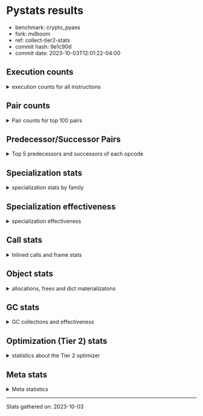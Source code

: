 
# Pystats results

- benchmark: crypto_pyaes
- fork: mdboom
- ref: collect-tier2-stats
- commit hash: 9e1c90d
- commit date: 2023-10-03T12:01:22-04:00

## Execution counts

<details>
<summary> execution counts for all instructions </summary>

|Name | Count | Self | Cumulative | Miss ratio | 
|---|---:|---:|---:|---:|
| BINARY_OP | 108,810,200 | 21.1% | 21.1% |  |
| LOAD_FAST | 81,871,500 | 15.9% | 36.9% |  |
| LOAD_CONST | 81,169,860 | 15.7% | 52.6% |  |
| BINARY_SUBSCR_LIST_INT | 71,476,320 | 13.8% | 66.5% |  |
| LOAD_FAST_LOAD_FAST | 36,601,560 | 7.1% | 73.6% |  |
| LOAD_ATTR_NONDESCRIPTOR_WITH_VALUES | 27,633,000 | 5.4% | 78.9% |  |
| BINARY_OP_ADD_INT | 21,064,080 | 4.1% | 83.0% |  |
| ENTER_EXECUTOR | 9,330,880 | 1.8% | 84.8% |  |
| LOAD_ATTR_INSTANCE_VALUE | 8,464,200 | 1.6% | 86.4% |  |
| STORE_FAST | 6,746,700 | 1.3% | 87.8% |  |
| STORE_SUBSCR_LIST_INT | 6,395,280 | 1.2% | 89.0% |  |
| LOAD_ATTR_METHOD_NO_DICT | 4,314,000 | 0.8% | 89.8% |  |
| LOAD_GLOBAL_MODULE | 4,144,840 | 0.8% | 90.6% |  |
| LIST_APPEND | 3,451,080 | 0.7% | 91.3% |  |
| PUSH_NULL | 3,106,980 | 0.6% | 91.9% |  |
| STORE_FAST_STORE_FAST | 2,932,560 | 0.6% | 92.5% |  |
| CALL_LIST_APPEND | 2,760,960 | 0.5% | 93.0% |  |
| FOR_ITER | 2,760,780 | 0.5% | 93.5% |  |
| JUMP_BACKWARD | 2,760,560 | 0.5% | 94.1% |  |
| UNPACK_SEQUENCE_TWO_TUPLE | 2,760,000 | 0.5% | 94.6% |  |
| RETURN_VALUE | 2,589,060 | 0.5% | 95.1% |  |
| LOAD_GLOBAL_BUILTIN | 2,417,220 | 0.5% | 95.6% |  |
| RESUME_CHECK | 2,244,300 | 0.4% | 96.0% |  |
| POP_JUMP_IF_FALSE | 2,084,580 | 0.4% | 96.4% |  |
| CALL_PY_EXACT_ARGS | 2,071,260 | 0.4% | 96.8% |  |
| LOAD_ATTR_MODULE | 1,553,800 | 0.3% | 97.1% |  |
| TO_BOOL | 1,553,420 | 0.3% | 97.4% |  |
| CALL_TYPE_1 | 1,553,040 | 0.3% | 97.7% |  |
| CALL_METHOD_DESCRIPTOR_NOARGS | 1,553,040 | 0.3% | 98.0% |  |
| CALL_METHOD_DESCRIPTOR_FAST | 1,553,040 | 0.3% | 98.3% |  |
| SWAP | 869,400 | 0.2% | 98.5% |  |
| FOR_ITER_RANGE | 865,400 | 0.2% | 98.7% |  |
| GET_ITER | 865,020 | 0.2% | 98.8% |  |
| CALL_BUILTIN_CLASS | 864,900 | 0.2% | 99.0% |  |
| CALL_LEN | 863,640 | 0.2% | 99.2% |  |
| BUILD_LIST | 691,260 | 0.1% | 99.3% |  |
| COMPARE_OP_INT | 531,240 | 0.1% | 99.4% |  |
| COPY | 348,120 | 0.1% | 99.5% |  |
| BINARY_OP_SUBTRACT_INT | 347,880 | 0.1% | 99.5% |  |
| LOAD_ATTR_METHOD_WITH_VALUES | 345,300 | 0.1% | 99.6% |  |
| BINARY_OP_MULTIPLY_INT | 345,240 | 0.1% | 99.7% |  |
| LIST_EXTEND | 345,180 | 0.1% | 99.7% |  |
| POP_TOP | 344,820 | 0.1% | 99.8% |  |
| STORE_ATTR_INSTANCE_VALUE | 173,400 | 0.0% | 99.8% |  |
| LOAD_FAST_AND_CLEAR | 173,280 | 0.0% | 99.9% |  |
| BINARY_SLICE | 173,160 | 0.0% | 99.9% |  |
| RETURN_CONST | 173,040 | 0.0% | 99.9% |  |
| UNPACK_SEQUENCE_LIST | 172,560 | 0.0% | 100.0% |  |
| LOAD_ATTR_PROPERTY | 172,560 | 0.0% | 100.0% |  |
| JUMP_FORWARD | 1,200 | 0.0% | 100.0% |  |
| EXTENDED_ARG | 1,200 | 0.0% | 100.0% |  |
| CALL | 900 | 0.0% | 100.0% |  |
| CALL_BUILTIN_FAST | 480 | 0.0% | 100.0% |  |
| BINARY_SUBSCR_TUPLE_INT | 480 | 0.0% | 100.0% |  |
| LOAD_ATTR | 320 | 0.0% | 100.0% |  |
| INTERPRETER_EXIT | 240 | 0.0% | 100.0% |  |
| LOAD_GLOBAL | 220 | 0.0% | 100.0% |  |
| LOAD_DEREF | 180 | 0.0% | 100.0% |  |
| TO_BOOL_BOOL | 120 | 0.0% | 100.0% |  |
| STORE_FAST_LOAD_FAST | 120 | 0.0% | 100.0% |  |
| POP_JUMP_IF_NOT_NONE | 120 | 0.0% | 100.0% |  |
| EXIT_INIT_CHECK | 120 | 0.0% | 100.0% |  |
| CONTAINS_OP | 120 | 0.0% | 100.0% |  |
| CALL_ISINSTANCE | 120 | 0.0% | 100.0% |  |
| CALL_FUNCTION_EX | 120 | 0.0% | 100.0% |  |
| CALL_ALLOC_AND_ENTER_INIT | 120 | 0.0% | 100.0% |  |
| BINARY_SUBSCR_DICT | 120 | 0.0% | 100.0% |  |
| COMPARE_OP | 80 | 0.0% | 100.0% |  |
| NOP | 60 | 0.0% | 100.0% |  |
| LOAD_FAST_CHECK | 60 | 0.0% | 100.0% |  |
| COPY_FREE_VARS | 60 | 0.0% | 100.0% |  |
| CALL_INTRINSIC_1 | 60 | 0.0% | 100.0% |  |
| BINARY_OP_SUBTRACT_FLOAT | 60 | 0.0% | 100.0% |  |


</details>

## Pair counts

<details>
<summary> Pair counts for top 100 pairs </summary>

|Pair | Count | Self | Cumulative | 
|---|---:|---:|---:|
| LOAD_CONST BINARY_OP | 75,458,640 | 14.6% | 14.6% |
| BINARY_OP BINARY_SUBSCR_LIST_INT | 48,340,320 | 9.4% | 24.0% |
| BINARY_SUBSCR_LIST_INT LOAD_CONST | 28,995,120 | 5.6% | 29.6% |
| LOAD_ATTR_NONDESCRIPTOR_WITH_VALUES LOAD_FAST_LOAD_FAST | 27,609,600 | 5.3% | 34.9% |
| BINARY_SUBSCR_LIST_INT BINARY_OP | 26,244,480 | 5.1% | 40.0% |
| BINARY_OP LOAD_CONST | 23,484,840 | 4.5% | 44.6% |
| LOAD_FAST LOAD_ATTR_NONDESCRIPTOR_WITH_VALUES | 21,588,120 | 4.2% | 48.7% |
| LOAD_FAST_LOAD_FAST LOAD_FAST | 20,707,680 | 4.0% | 52.8% |
| BINARY_OP_ADD_INT LOAD_CONST | 20,707,320 | 4.0% | 56.8% |
| LOAD_FAST BINARY_OP_ADD_INT | 20,707,200 | 4.0% | 60.8% |
| BINARY_OP LOAD_FAST | 20,207,280 | 3.9% | 64.7% |
| BINARY_SUBSCR_LIST_INT LOAD_FAST | 16,062,720 | 3.1% | 67.8% |
| LOAD_FAST BINARY_SUBSCR_LIST_INT | 13,638,120 | 2.6% | 70.4% |
| LOAD_FAST LOAD_ATTR_INSTANCE_VALUE | 8,463,960 | 1.6% | 72.1% |
| LOAD_FAST_LOAD_FAST BINARY_SUBSCR_LIST_INT | 6,905,280 | 1.3% | 73.4% |
| LOAD_ATTR_INSTANCE_VALUE LOAD_FAST | 6,736,680 | 1.3% | 74.7% |
| STORE_SUBSCR_LIST_INT ENTER_EXECUTOR | 6,218,440 | 1.2% | 75.9% |
| LOAD_FAST_LOAD_FAST STORE_SUBSCR_LIST_INT | 6,212,160 | 1.2% | 77.1% |
| BINARY_OP LOAD_FAST_LOAD_FAST | 6,212,160 | 1.2% | 78.3% |
| ENTER_EXECUTOR LOAD_ATTR_NONDESCRIPTOR_WITH_VALUES | 6,044,880 | 1.2% | 79.5% |
| LOAD_ATTR_METHOD_NO_DICT LOAD_FAST | 4,314,000 | 0.8% | 80.3% |
| LOAD_FAST LOAD_CONST | 4,004,640 | 0.8% | 81.1% |
| BINARY_OP BINARY_OP | 3,484,140 | 0.7% | 81.8% |
| BINARY_OP LIST_APPEND | 3,450,600 | 0.7% | 82.5% |
| PUSH_NULL LOAD_FAST | 3,106,200 | 0.6% | 83.1% |
| BINARY_OP CALL_LIST_APPEND | 2,760,960 | 0.5% | 83.6% |
| LIST_APPEND JUMP_BACKWARD | 2,760,180 | 0.5% | 84.1% |
| UNPACK_SEQUENCE_TWO_TUPLE STORE_FAST_STORE_FAST | 2,760,000 | 0.5% | 84.7% |
| STORE_FAST_STORE_FAST LOAD_FAST_LOAD_FAST | 2,760,000 | 0.5% | 85.2% |
| LOAD_FAST_LOAD_FAST BINARY_OP | 2,760,000 | 0.5% | 85.7% |
| JUMP_BACKWARD FOR_ITER | 2,760,000 | 0.5% | 86.3% |
| FOR_ITER UNPACK_SEQUENCE_TWO_TUPLE | 2,760,000 | 0.5% | 86.8% |
| LOAD_GLOBAL_BUILTIN LOAD_FAST | 2,416,980 | 0.5% | 87.3% |
| STORE_FAST LOAD_GLOBAL_MODULE | 2,416,680 | 0.5% | 87.7% |
| LOAD_CONST BINARY_SUBSCR_LIST_INT | 2,415,840 | 0.5% | 88.2% |
| STORE_FAST LOAD_FAST | 2,250,540 | 0.4% | 88.6% |
| LOAD_FAST LOAD_ATTR_METHOD_NO_DICT | 2,243,280 | 0.4% | 89.1% |
| CALL_PY_EXACT_ARGS RESUME_CHECK | 2,071,260 | 0.4% | 89.5% |
| CALL_LIST_APPEND LOAD_FAST | 2,070,720 | 0.4% | 89.9% |
| RESUME_CHECK LOAD_GLOBAL_BUILTIN | 1,726,120 | 0.3% | 90.2% |
| LOAD_ATTR_MODULE PUSH_NULL | 1,553,800 | 0.3% | 90.5% |
| POP_JUMP_IF_FALSE LOAD_FAST | 1,553,460 | 0.3% | 90.8% |
| LOAD_GLOBAL_MODULE LOAD_ATTR_MODULE | 1,553,460 | 0.3% | 91.1% |
| LOAD_FAST CALL_PY_EXACT_ARGS | 1,553,360 | 0.3% | 91.4% |
| RETURN_VALUE STORE_FAST | 1,553,280 | 0.3% | 91.7% |
| TO_BOOL POP_JUMP_IF_FALSE | 1,553,040 | 0.3% | 92.0% |
| STORE_FAST ENTER_EXECUTOR | 1,553,040 | 0.3% | 92.3% |
| LOAD_GLOBAL_MODULE LOAD_ATTR_METHOD_NO_DICT | 1,553,040 | 0.3% | 92.6% |
| LOAD_FAST TO_BOOL | 1,553,040 | 0.3% | 92.9% |
| LOAD_FAST PUSH_NULL | 1,553,040 | 0.3% | 93.2% |
| LOAD_FAST CALL_TYPE_1 | 1,553,040 | 0.3% | 93.5% |
| LOAD_FAST CALL_METHOD_DESCRIPTOR_NOARGS | 1,553,040 | 0.3% | 93.8% |
| LOAD_FAST CALL_METHOD_DESCRIPTOR_FAST | 1,553,040 | 0.3% | 94.1% |
| ENTER_EXECUTOR LOAD_GLOBAL_MODULE | 1,553,040 | 0.3% | 94.4% |
| CALL_TYPE_1 STORE_FAST | 1,553,040 | 0.3% | 94.7% |
| CALL_METHOD_DESCRIPTOR_NOARGS RETURN_VALUE | 1,553,040 | 0.3% | 95.0% |
| CALL_METHOD_DESCRIPTOR_FAST STORE_FAST | 1,553,040 | 0.3% | 95.3% |
| FOR_ITER_RANGE STORE_FAST | 865,180 | 0.2% | 95.5% |
| CALL_BUILTIN_CLASS GET_ITER | 864,840 | 0.2% | 95.7% |
| LOAD_GLOBAL_MODULE LOAD_CONST | 692,040 | 0.1% | 95.8% |
| GET_ITER FOR_ITER_RANGE | 691,860 | 0.1% | 95.9% |
| LIST_APPEND ENTER_EXECUTOR | 690,900 | 0.1% | 96.1% |
| LOAD_CONST LOAD_CONST | 690,600 | 0.1% | 96.2% |
| LOAD_CONST CALL_BUILTIN_CLASS | 690,600 | 0.1% | 96.3% |
| LOAD_FAST BINARY_OP | 690,380 | 0.1% | 96.5% |
| RETURN_VALUE LOAD_FAST | 690,360 | 0.1% | 96.6% |
| LOAD_ATTR_INSTANCE_VALUE LOAD_CONST | 690,240 | 0.1% | 96.7% |
| CALL_LIST_APPEND ENTER_EXECUTOR | 690,240 | 0.1% | 96.9% |
| BINARY_OP RETURN_VALUE | 690,240 | 0.1% | 97.0% |
| COMPARE_OP_INT POP_JUMP_IF_FALSE | 531,120 | 0.1% | 97.1% |
| LOAD_CONST LOAD_FAST | 519,720 | 0.1% | 97.2% |
| CALL_LEN LOAD_CONST | 518,160 | 0.1% | 97.3% |
| ENTER_EXECUTOR LOAD_CONST | 518,000 | 0.1% | 97.4% |
| LOAD_ATTR_INSTANCE_VALUE CALL_LEN | 517,800 | 0.1% | 97.5% |
| ENTER_EXECUTOR LOAD_ATTR_METHOD_NO_DICT | 517,680 | 0.1% | 97.6% |
| LOAD_CONST BINARY_OP_ADD_INT | 353,280 | 0.1% | 97.7% |
| LOAD_CONST COMPARE_OP_INT | 346,440 | 0.1% | 97.7% |
| LOAD_CONST BINARY_OP_SUBTRACT_INT | 346,440 | 0.1% | 97.8% |
| LOAD_FAST CALL_LEN | 345,840 | 0.1% | 97.9% |
| BUILD_LIST LOAD_CONST | 345,360 | 0.1% | 97.9% |
| RESUME_CHECK LOAD_FAST | 345,180 | 0.1% | 98.0% |
| STORE_FAST BUILD_LIST | 345,120 | 0.1% | 98.1% |
| LOAD_FAST BINARY_OP_MULTIPLY_INT | 345,120 | 0.1% | 98.1% |
| LOAD_CONST LIST_EXTEND | 345,120 | 0.1% | 98.2% |
| BINARY_OP_MULTIPLY_INT LOAD_CONST | 345,120 | 0.1% | 98.3% |
| POP_JUMP_IF_FALSE ENTER_EXECUTOR | 176,040 | 0.0% | 98.3% |
| SWAP SWAP | 175,080 | 0.0% | 98.3% |
| SWAP STORE_SUBSCR_LIST_INT | 175,080 | 0.0% | 98.4% |
| STORE_SUBSCR_LIST_INT LOAD_FAST | 175,080 | 0.0% | 98.4% |
| BINARY_OP SWAP | 174,960 | 0.0% | 98.4% |
| LOAD_FAST CALL_BUILTIN_CLASS | 174,040 | 0.0% | 98.5% |
| COPY COPY | 174,000 | 0.0% | 98.5% |
| COPY BINARY_SUBSCR_LIST_INT | 174,000 | 0.0% | 98.5% |
| SWAP BUILD_LIST | 173,160 | 0.0% | 98.6% |
| LOAD_GLOBAL_MODULE LOAD_FAST | 173,160 | 0.0% | 98.6% |
| LOAD_FAST_AND_CLEAR SWAP | 173,160 | 0.0% | 98.6% |
| GET_ITER LOAD_FAST_AND_CLEAR | 173,160 | 0.0% | 98.7% |
| BUILD_LIST SWAP | 173,160 | 0.0% | 98.7% |
| SWAP FOR_ITER_RANGE | 173,040 | 0.0% | 98.7% |
| BINARY_OP_ADD_INT BINARY_SLICE | 173,040 | 0.0% | 98.8% |


</details>

## Predecessor/Successor Pairs

<details>
<summary> Top 5 predecessors and successors of each opcode </summary>

### BINARY_SLICE

<details>
<summary> Successors and predecessors for BINARY_SLICE </summary>

|Predecessors | Count | Percentage | 
|---|---:|---:|
| BINARY_OP_ADD_INT | 173,040 | 99.9% |
| LOAD_CONST | 120 | 0.1% |

|Successors | Count | Percentage | 
|---|---:|---:|
| CALL_PY_EXACT_ARGS | 172,560 | 99.7% |
| CALL_BUILTIN_FAST | 480 | 0.3% |
| LOAD_FAST | 120 | 0.1% |


</details>

### CACHE

<details>
<summary> Successors and predecessors for CACHE </summary>

|Predecessors | Count | Percentage | 
|---|---:|---:|

|Successors | Count | Percentage | 
|---|---:|---:|
| RESUME_CHECK | 240 | 100.0% |


</details>

### EXIT_INIT_CHECK

<details>
<summary> Successors and predecessors for EXIT_INIT_CHECK </summary>

|Predecessors | Count | Percentage | 
|---|---:|---:|
| RETURN_CONST | 120 | 100.0% |

|Successors | Count | Percentage | 
|---|---:|---:|
| RETURN_VALUE | 120 | 100.0% |


</details>

### GET_ITER

<details>
<summary> Successors and predecessors for GET_ITER </summary>

|Predecessors | Count | Percentage | 
|---|---:|---:|
| CALL_BUILTIN_CLASS | 864,840 | 100.0% |
| CALL | 120 | 0.0% |
| LOAD_FAST | 60 | 0.0% |

|Successors | Count | Percentage | 
|---|---:|---:|
| FOR_ITER_RANGE | 691,860 | 80.0% |
| LOAD_FAST_AND_CLEAR | 173,160 | 20.0% |


</details>

### INTERPRETER_EXIT

<details>
<summary> Successors and predecessors for INTERPRETER_EXIT </summary>

|Predecessors | Count | Percentage | 
|---|---:|---:|
| RETURN_CONST | 240 | 100.0% |

|Successors | Count | Percentage | 
|---|---:|---:|


</details>

### NOP

<details>
<summary> Successors and predecessors for NOP </summary>

|Predecessors | Count | Percentage | 
|---|---:|---:|
| POP_TOP | 60 | 100.0% |

|Successors | Count | Percentage | 
|---|---:|---:|
| LOAD_DEREF | 60 | 100.0% |


</details>

### POP_TOP

<details>
<summary> Successors and predecessors for POP_TOP </summary>

|Predecessors | Count | Percentage | 
|---|---:|---:|
| RETURN_CONST | 172,680 | 50.1% |
| POP_JUMP_IF_FALSE | 172,080 | 49.9% |
| CALL | 60 | 0.0% |

|Successors | Count | Percentage | 
|---|---:|---:|
| LOAD_GLOBAL_BUILTIN | 172,560 | 50.0% |
| RETURN_CONST | 172,080 | 49.9% |
| LOAD_FAST | 120 | 0.0% |
| NOP | 60 | 0.0% |


</details>

### PUSH_NULL

<details>
<summary> Successors and predecessors for PUSH_NULL </summary>

|Predecessors | Count | Percentage | 
|---|---:|---:|
| LOAD_ATTR_MODULE | 1,553,800 | 50.0% |
| LOAD_FAST | 1,553,040 | 50.0% |
| LOAD_DEREF | 120 | 0.0% |
| LOAD_ATTR | 20 | 0.0% |

|Successors | Count | Percentage | 
|---|---:|---:|
| LOAD_FAST | 3,106,200 | 100.0% |
| LOAD_CONST | 480 | 0.0% |
| CALL | 180 | 0.0% |
| LOAD_GLOBAL_MODULE | 80 | 0.0% |
| LOAD_GLOBAL | 40 | 0.0% |


</details>

### RETURN_VALUE

<details>
<summary> Successors and predecessors for RETURN_VALUE </summary>

|Predecessors | Count | Percentage | 
|---|---:|---:|
| CALL_METHOD_DESCRIPTOR_NOARGS | 1,553,040 | 60.0% |
| BINARY_OP | 690,240 | 26.7% |
| LOAD_FAST | 172,740 | 6.7% |
| LOAD_ATTR_INSTANCE_VALUE | 172,560 | 6.7% |
| RETURN_VALUE | 240 | 0.0% |

|Successors | Count | Percentage | 
|---|---:|---:|
| STORE_FAST | 1,553,280 | 60.0% |
| LOAD_FAST | 690,360 | 26.7% |
| CALL_PY_EXACT_ARGS | 172,560 | 6.7% |
| BINARY_OP | 172,560 | 6.7% |
| RETURN_VALUE | 240 | 0.0% |


</details>

### TO_BOOL

<details>
<summary> Successors and predecessors for TO_BOOL </summary>

|Predecessors | Count | Percentage | 
|---|---:|---:|
| LOAD_FAST | 1,553,040 | 100.0% |
| TO_BOOL | 380 | 0.0% |

|Successors | Count | Percentage | 
|---|---:|---:|
| POP_JUMP_IF_FALSE | 1,553,040 | 100.0% |
| TO_BOOL | 380 | 0.0% |


</details>

### BINARY_OP

<details>
<summary> Successors and predecessors for BINARY_OP </summary>

|Predecessors | Count | Percentage | 
|---|---:|---:|
| LOAD_CONST | 75,458,640 | 69.3% |
| BINARY_SUBSCR_LIST_INT | 26,244,480 | 24.1% |
| BINARY_OP | 3,484,140 | 3.2% |
| LOAD_FAST_LOAD_FAST | 2,760,000 | 2.5% |
| LOAD_FAST | 690,380 | 0.6% |

|Successors | Count | Percentage | 
|---|---:|---:|
| BINARY_SUBSCR_LIST_INT | 48,340,320 | 44.4% |
| LOAD_CONST | 23,484,840 | 21.6% |
| LOAD_FAST | 20,207,280 | 18.6% |
| LOAD_FAST_LOAD_FAST | 6,212,160 | 5.7% |
| BINARY_OP | 3,484,140 | 3.2% |


</details>

### BUILD_LIST

<details>
<summary> Successors and predecessors for BUILD_LIST </summary>

|Predecessors | Count | Percentage | 
|---|---:|---:|
| STORE_FAST | 345,120 | 49.9% |
| SWAP | 173,160 | 25.0% |
| ENTER_EXECUTOR | 172,560 | 25.0% |
| LOAD_CONST | 240 | 0.0% |
| STORE_ATTR_INSTANCE_VALUE | 120 | 0.0% |

|Successors | Count | Percentage | 
|---|---:|---:|
| LOAD_CONST | 345,360 | 50.0% |
| SWAP | 173,160 | 25.0% |
| STORE_FAST | 172,560 | 25.0% |
| LOAD_FAST | 120 | 0.0% |
| LOAD_DEREF | 60 | 0.0% |


</details>

### CALL

<details>
<summary> Successors and predecessors for CALL </summary>

|Predecessors | Count | Percentage | 
|---|---:|---:|
| LOAD_GLOBAL_MODULE | 260 | 28.9% |
| PUSH_NULL | 180 | 20.0% |
| LOAD_FAST | 180 | 20.0% |
| CALL | 160 | 17.8% |
| LOAD_ATTR_INSTANCE_VALUE | 120 | 13.3% |

|Successors | Count | Percentage | 
|---|---:|---:|
| STORE_FAST | 300 | 33.3% |
| CALL | 160 | 17.8% |
| RETURN_VALUE | 120 | 13.3% |
| GET_ITER | 120 | 13.3% |
| POP_TOP | 60 | 6.7% |


</details>

### CALL_FUNCTION_EX

<details>
<summary> Successors and predecessors for CALL_FUNCTION_EX </summary>

|Predecessors | Count | Percentage | 
|---|---:|---:|
| LOAD_FAST | 60 | 50.0% |
| CALL_INTRINSIC_1 | 60 | 50.0% |

|Successors | Count | Percentage | 
|---|---:|---:|
| RESUME_CHECK | 60 | 50.0% |
| COPY_FREE_VARS | 60 | 50.0% |


</details>

### CALL_INTRINSIC_1

<details>
<summary> Successors and predecessors for CALL_INTRINSIC_1 </summary>

|Predecessors | Count | Percentage | 
|---|---:|---:|
| LIST_EXTEND | 60 | 100.0% |

|Successors | Count | Percentage | 
|---|---:|---:|
| CALL_FUNCTION_EX | 60 | 100.0% |


</details>

### COMPARE_OP

<details>
<summary> Successors and predecessors for COMPARE_OP </summary>

|Predecessors | Count | Percentage | 
|---|---:|---:|
| LOAD_GLOBAL_MODULE | 60 | 75.0% |
| COMPARE_OP | 20 | 25.0% |

|Successors | Count | Percentage | 
|---|---:|---:|
| POP_JUMP_IF_FALSE | 60 | 75.0% |
| COMPARE_OP | 20 | 25.0% |


</details>

### CONTAINS_OP

<details>
<summary> Successors and predecessors for CONTAINS_OP </summary>

|Predecessors | Count | Percentage | 
|---|---:|---:|
| LOAD_CONST | 120 | 100.0% |

|Successors | Count | Percentage | 
|---|---:|---:|
| POP_JUMP_IF_FALSE | 120 | 100.0% |


</details>

### COPY

<details>
<summary> Successors and predecessors for COPY </summary>

|Predecessors | Count | Percentage | 
|---|---:|---:|
| COPY | 174,000 | 50.0% |
| LOAD_FAST | 172,800 | 49.6% |
| LOAD_FAST_LOAD_FAST | 1,200 | 0.3% |
| LOAD_CONST | 120 | 0.0% |

|Successors | Count | Percentage | 
|---|---:|---:|
| COPY | 174,000 | 50.0% |
| BINARY_SUBSCR_LIST_INT | 174,000 | 50.0% |
| LOAD_ATTR_INSTANCE_VALUE | 120 | 0.0% |


</details>

### COPY_FREE_VARS

<details>
<summary> Successors and predecessors for COPY_FREE_VARS </summary>

|Predecessors | Count | Percentage | 
|---|---:|---:|
| CALL_FUNCTION_EX | 60 | 100.0% |

|Successors | Count | Percentage | 
|---|---:|---:|
| RESUME_CHECK | 60 | 100.0% |


</details>

### ENTER_EXECUTOR

<details>
<summary> Successors and predecessors for ENTER_EXECUTOR </summary>

|Predecessors | Count | Percentage | 
|---|---:|---:|
| STORE_SUBSCR_LIST_INT | 6,218,440 | 66.6% |
| STORE_FAST | 1,553,040 | 16.6% |
| LIST_APPEND | 690,900 | 7.4% |
| CALL_LIST_APPEND | 690,240 | 7.4% |
| POP_JUMP_IF_FALSE | 176,040 | 1.9% |

|Successors | Count | Percentage | 
|---|---:|---:|
| LOAD_ATTR_NONDESCRIPTOR_WITH_VALUES | 6,044,880 | 64.8% |
| LOAD_GLOBAL_MODULE | 1,553,040 | 16.6% |
| LOAD_CONST | 518,000 | 5.6% |
| LOAD_ATTR_METHOD_NO_DICT | 517,680 | 5.5% |
| STORE_FAST | 172,640 | 1.9% |


</details>

### EXTENDED_ARG

<details>
<summary> Successors and predecessors for EXTENDED_ARG </summary>

|Predecessors | Count | Percentage | 
|---|---:|---:|
| POP_JUMP_IF_FALSE | 1,080 | 90.0% |
| COMPARE_OP_INT | 120 | 10.0% |

|Successors | Count | Percentage | 
|---|---:|---:|
| ENTER_EXECUTOR | 1,080 | 90.0% |
| POP_JUMP_IF_FALSE | 120 | 10.0% |


</details>

### FOR_ITER

<details>
<summary> Successors and predecessors for FOR_ITER </summary>

|Predecessors | Count | Percentage | 
|---|---:|---:|
| JUMP_BACKWARD | 2,760,000 | 100.0% |
| FOR_ITER | 660 | 0.0% |
| SWAP | 120 | 0.0% |

|Successors | Count | Percentage | 
|---|---:|---:|
| UNPACK_SEQUENCE_TWO_TUPLE | 2,760,000 | 100.0% |
| FOR_ITER | 660 | 0.0% |
| STORE_FAST | 120 | 0.0% |


</details>

### JUMP_BACKWARD

<details>
<summary> Successors and predecessors for JUMP_BACKWARD </summary>

|Predecessors | Count | Percentage | 
|---|---:|---:|
| LIST_APPEND | 2,760,180 | 100.0% |
| STORE_SUBSCR_LIST_INT | 320 | 0.0% |
| STORE_FAST | 60 | 0.0% |

|Successors | Count | Percentage | 
|---|---:|---:|
| FOR_ITER | 2,760,000 | 100.0% |
| FOR_ITER_RANGE | 500 | 0.0% |
| ENTER_EXECUTOR | 60 | 0.0% |


</details>

### JUMP_FORWARD

<details>
<summary> Successors and predecessors for JUMP_FORWARD </summary>

|Predecessors | Count | Percentage | 
|---|---:|---:|
| ENTER_EXECUTOR | 1,200 | 100.0% |

|Successors | Count | Percentage | 
|---|---:|---:|
| LOAD_CONST | 1,200 | 100.0% |


</details>

### LIST_APPEND

<details>
<summary> Successors and predecessors for LIST_APPEND </summary>

|Predecessors | Count | Percentage | 
|---|---:|---:|
| BINARY_OP | 3,450,600 | 100.0% |
| BINARY_SUBSCR_TUPLE_INT | 480 | 0.0% |

|Successors | Count | Percentage | 
|---|---:|---:|
| JUMP_BACKWARD | 2,760,180 | 80.0% |
| ENTER_EXECUTOR | 690,900 | 20.0% |


</details>

### LIST_EXTEND

<details>
<summary> Successors and predecessors for LIST_EXTEND </summary>

|Predecessors | Count | Percentage | 
|---|---:|---:|
| LOAD_CONST | 345,120 | 100.0% |
| LOAD_DEREF | 60 | 0.0% |

|Successors | Count | Percentage | 
|---|---:|---:|
| UNPACK_SEQUENCE_LIST | 172,560 | 50.0% |
| STORE_FAST | 172,560 | 50.0% |
| CALL_INTRINSIC_1 | 60 | 0.0% |


</details>

### LOAD_ATTR

<details>
<summary> Successors and predecessors for LOAD_ATTR </summary>

|Predecessors | Count | Percentage | 
|---|---:|---:|
| LOAD_GLOBAL_MODULE | 220 | 68.8% |
| LOAD_FAST | 60 | 18.8% |
| LOAD_GLOBAL | 20 | 6.2% |
| LOAD_ATTR | 20 | 6.2% |

|Successors | Count | Percentage | 
|---|---:|---:|
| LOAD_FAST_LOAD_FAST | 120 | 37.5% |
| LOAD_ATTR_MODULE | 100 | 31.2% |
| LOAD_ATTR_METHOD_WITH_VALUES | 60 | 18.8% |
| PUSH_NULL | 20 | 6.2% |
| LOAD_ATTR | 20 | 6.2% |


</details>

### LOAD_CONST

<details>
<summary> Successors and predecessors for LOAD_CONST </summary>

|Predecessors | Count | Percentage | 
|---|---:|---:|
| BINARY_SUBSCR_LIST_INT | 28,995,120 | 35.7% |
| BINARY_OP | 23,484,840 | 28.9% |
| BINARY_OP_ADD_INT | 20,707,320 | 25.5% |
| LOAD_FAST | 4,004,640 | 4.9% |
| LOAD_GLOBAL_MODULE | 692,040 | 0.9% |

|Successors | Count | Percentage | 
|---|---:|---:|
| BINARY_OP | 75,458,640 | 93.0% |
| BINARY_SUBSCR_LIST_INT | 2,415,840 | 3.0% |
| LOAD_CONST | 690,600 | 0.9% |
| CALL_BUILTIN_CLASS | 690,600 | 0.9% |
| LOAD_FAST | 519,720 | 0.6% |


</details>

### LOAD_DEREF

<details>
<summary> Successors and predecessors for LOAD_DEREF </summary>

|Predecessors | Count | Percentage | 
|---|---:|---:|
| RESUME_CHECK | 60 | 33.3% |
| NOP | 60 | 33.3% |
| BUILD_LIST | 60 | 33.3% |

|Successors | Count | Percentage | 
|---|---:|---:|
| PUSH_NULL | 120 | 66.7% |
| LIST_EXTEND | 60 | 33.3% |


</details>

### LOAD_FAST

<details>
<summary> Successors and predecessors for LOAD_FAST </summary>

|Predecessors | Count | Percentage | 
|---|---:|---:|
| LOAD_FAST_LOAD_FAST | 20,707,680 | 25.3% |
| BINARY_OP | 20,207,280 | 24.7% |
| BINARY_SUBSCR_LIST_INT | 16,062,720 | 19.6% |
| LOAD_ATTR_INSTANCE_VALUE | 6,736,680 | 8.2% |
| LOAD_ATTR_METHOD_NO_DICT | 4,314,000 | 5.3% |

|Successors | Count | Percentage | 
|---|---:|---:|
| LOAD_ATTR_NONDESCRIPTOR_WITH_VALUES | 21,588,120 | 26.4% |
| BINARY_OP_ADD_INT | 20,707,200 | 25.3% |
| BINARY_SUBSCR_LIST_INT | 13,638,120 | 16.7% |
| LOAD_ATTR_INSTANCE_VALUE | 8,463,960 | 10.3% |
| LOAD_CONST | 4,004,640 | 4.9% |


</details>

### LOAD_FAST_AND_CLEAR

<details>
<summary> Successors and predecessors for LOAD_FAST_AND_CLEAR </summary>

|Predecessors | Count | Percentage | 
|---|---:|---:|
| GET_ITER | 173,160 | 99.9% |
| LOAD_FAST_AND_CLEAR | 120 | 0.1% |

|Successors | Count | Percentage | 
|---|---:|---:|
| SWAP | 173,160 | 99.9% |
| LOAD_FAST_AND_CLEAR | 120 | 0.1% |


</details>

### LOAD_FAST_CHECK

<details>
<summary> Successors and predecessors for LOAD_FAST_CHECK </summary>

|Predecessors | Count | Percentage | 
|---|---:|---:|
| STORE_FAST | 60 | 100.0% |

|Successors | Count | Percentage | 
|---|---:|---:|
| LOAD_GLOBAL_MODULE | 40 | 66.7% |
| LOAD_GLOBAL | 20 | 33.3% |


</details>

### LOAD_FAST_LOAD_FAST

<details>
<summary> Successors and predecessors for LOAD_FAST_LOAD_FAST </summary>

|Predecessors | Count | Percentage | 
|---|---:|---:|
| LOAD_ATTR_NONDESCRIPTOR_WITH_VALUES | 27,609,600 | 75.4% |
| BINARY_OP | 6,212,160 | 17.0% |
| STORE_FAST_STORE_FAST | 2,760,000 | 7.5% |
| STORE_FAST | 7,680 | 0.0% |
| POP_JUMP_IF_FALSE | 7,320 | 0.0% |

|Successors | Count | Percentage | 
|---|---:|---:|
| LOAD_FAST | 20,707,680 | 56.6% |
| BINARY_SUBSCR_LIST_INT | 6,905,280 | 18.9% |
| STORE_SUBSCR_LIST_INT | 6,212,160 | 17.0% |
| BINARY_OP | 2,760,000 | 7.5% |
| COMPARE_OP_INT | 12,120 | 0.0% |


</details>

### LOAD_GLOBAL

<details>
<summary> Successors and predecessors for LOAD_GLOBAL </summary>

|Predecessors | Count | Percentage | 
|---|---:|---:|
| STORE_FAST | 60 | 27.3% |
| RETURN_VALUE | 40 | 18.2% |
| PUSH_NULL | 40 | 18.2% |
| RESUME_CHECK | 20 | 9.1% |
| LOAD_FAST_CHECK | 20 | 9.1% |

|Successors | Count | Percentage | 
|---|---:|---:|
| LOAD_GLOBAL_MODULE | 180 | 81.8% |
| LOAD_GLOBAL_BUILTIN | 20 | 9.1% |
| LOAD_ATTR | 20 | 9.1% |


</details>

### POP_JUMP_IF_FALSE

<details>
<summary> Successors and predecessors for POP_JUMP_IF_FALSE </summary>

|Predecessors | Count | Percentage | 
|---|---:|---:|
| TO_BOOL | 1,553,040 | 74.5% |
| COMPARE_OP_INT | 531,120 | 25.5% |
| TO_BOOL_BOOL | 120 | 0.0% |
| EXTENDED_ARG | 120 | 0.0% |
| CONTAINS_OP | 120 | 0.0% |

|Successors | Count | Percentage | 
|---|---:|---:|
| LOAD_FAST | 1,553,460 | 74.5% |
| ENTER_EXECUTOR | 176,040 | 8.4% |
| LOAD_GLOBAL_BUILTIN | 172,560 | 8.3% |
| POP_TOP | 172,080 | 8.3% |
| LOAD_FAST_LOAD_FAST | 7,320 | 0.4% |


</details>

### POP_JUMP_IF_NOT_NONE

<details>
<summary> Successors and predecessors for POP_JUMP_IF_NOT_NONE </summary>

|Predecessors | Count | Percentage | 
|---|---:|---:|
| LOAD_FAST | 120 | 100.0% |

|Successors | Count | Percentage | 
|---|---:|---:|
| LOAD_GLOBAL_MODULE | 120 | 100.0% |


</details>

### RETURN_CONST

<details>
<summary> Successors and predecessors for RETURN_CONST </summary>

|Predecessors | Count | Percentage | 
|---|---:|---:|
| POP_TOP | 172,080 | 99.4% |
| ENTER_EXECUTOR | 600 | 0.3% |
| STORE_ATTR_INSTANCE_VALUE | 360 | 0.2% |

|Successors | Count | Percentage | 
|---|---:|---:|
| POP_TOP | 172,680 | 99.8% |
| INTERPRETER_EXIT | 240 | 0.1% |
| EXIT_INIT_CHECK | 120 | 0.1% |


</details>

### STORE_FAST

<details>
<summary> Successors and predecessors for STORE_FAST </summary>

|Predecessors | Count | Percentage | 
|---|---:|---:|
| RETURN_VALUE | 1,553,280 | 23.0% |
| CALL_TYPE_1 | 1,553,040 | 23.0% |
| CALL_METHOD_DESCRIPTOR_FAST | 1,553,040 | 23.0% |
| FOR_ITER_RANGE | 865,180 | 12.8% |
| STORE_FAST | 172,920 | 2.6% |

|Successors | Count | Percentage | 
|---|---:|---:|
| LOAD_GLOBAL_MODULE | 2,416,680 | 35.8% |
| LOAD_FAST | 2,250,540 | 33.4% |
| ENTER_EXECUTOR | 1,553,040 | 23.0% |
| BUILD_LIST | 345,120 | 5.1% |
| STORE_FAST | 172,920 | 2.6% |


</details>

### STORE_FAST_LOAD_FAST

<details>
<summary> Successors and predecessors for STORE_FAST_LOAD_FAST </summary>

|Predecessors | Count | Percentage | 
|---|---:|---:|
| FOR_ITER_RANGE | 120 | 100.0% |

|Successors | Count | Percentage | 
|---|---:|---:|
| LOAD_FAST | 120 | 100.0% |


</details>

### STORE_FAST_STORE_FAST

<details>
<summary> Successors and predecessors for STORE_FAST_STORE_FAST </summary>

|Predecessors | Count | Percentage | 
|---|---:|---:|
| UNPACK_SEQUENCE_TWO_TUPLE | 2,760,000 | 94.1% |
| UNPACK_SEQUENCE_LIST | 172,560 | 5.9% |

|Successors | Count | Percentage | 
|---|---:|---:|
| LOAD_FAST_LOAD_FAST | 2,760,000 | 94.1% |
| STORE_FAST | 172,560 | 5.9% |


</details>

### SWAP

<details>
<summary> Successors and predecessors for SWAP </summary>

|Predecessors | Count | Percentage | 
|---|---:|---:|
| SWAP | 175,080 | 20.1% |
| BINARY_OP | 174,960 | 20.1% |
| LOAD_FAST_AND_CLEAR | 173,160 | 19.9% |
| BUILD_LIST | 173,160 | 19.9% |
| BINARY_OP_ADD_INT | 172,680 | 19.9% |

|Successors | Count | Percentage | 
|---|---:|---:|
| SWAP | 175,080 | 20.1% |
| STORE_SUBSCR_LIST_INT | 175,080 | 20.1% |
| BUILD_LIST | 173,160 | 19.9% |
| FOR_ITER_RANGE | 173,040 | 19.9% |
| STORE_ATTR_INSTANCE_VALUE | 172,560 | 19.8% |


</details>

### BINARY_OP_ADD_INT

<details>
<summary> Successors and predecessors for BINARY_OP_ADD_INT </summary>

|Predecessors | Count | Percentage | 
|---|---:|---:|
| LOAD_FAST | 20,707,200 | 98.3% |
| LOAD_CONST | 353,280 | 1.7% |
| ENTER_EXECUTOR | 3,600 | 0.0% |

|Successors | Count | Percentage | 
|---|---:|---:|
| LOAD_CONST | 20,707,320 | 98.3% |
| BINARY_SLICE | 173,040 | 0.8% |
| SWAP | 172,680 | 0.8% |
| STORE_FAST | 10,800 | 0.1% |
| CALL_BUILTIN_CLASS | 240 | 0.0% |


</details>

### BINARY_OP_MULTIPLY_INT

<details>
<summary> Successors and predecessors for BINARY_OP_MULTIPLY_INT </summary>

|Predecessors | Count | Percentage | 
|---|---:|---:|
| LOAD_FAST | 345,120 | 100.0% |
| LOAD_CONST | 120 | 0.0% |

|Successors | Count | Percentage | 
|---|---:|---:|
| LOAD_CONST | 345,120 | 100.0% |
| STORE_FAST | 120 | 0.0% |


</details>

### BINARY_OP_SUBTRACT_FLOAT

<details>
<summary> Successors and predecessors for BINARY_OP_SUBTRACT_FLOAT </summary>

|Predecessors | Count | Percentage | 
|---|---:|---:|
| LOAD_FAST | 40 | 66.7% |
| BINARY_OP | 20 | 33.3% |

|Successors | Count | Percentage | 
|---|---:|---:|
| STORE_FAST | 60 | 100.0% |


</details>

### BINARY_OP_SUBTRACT_INT

<details>
<summary> Successors and predecessors for BINARY_OP_SUBTRACT_INT </summary>

|Predecessors | Count | Percentage | 
|---|---:|---:|
| LOAD_CONST | 346,440 | 99.6% |
| BINARY_OP | 1,440 | 0.4% |

|Successors | Count | Percentage | 
|---|---:|---:|
| STORE_FAST | 172,560 | 49.6% |
| LOAD_CONST | 172,560 | 49.6% |
| BINARY_SUBSCR_LIST_INT | 2,760 | 0.8% |


</details>

### BINARY_SUBSCR_DICT

<details>
<summary> Successors and predecessors for BINARY_SUBSCR_DICT </summary>

|Predecessors | Count | Percentage | 
|---|---:|---:|
| CALL_LEN | 120 | 100.0% |

|Successors | Count | Percentage | 
|---|---:|---:|
| STORE_FAST | 120 | 100.0% |


</details>

### BINARY_SUBSCR_LIST_INT

<details>
<summary> Successors and predecessors for BINARY_SUBSCR_LIST_INT </summary>

|Predecessors | Count | Percentage | 
|---|---:|---:|
| BINARY_OP | 48,340,320 | 67.6% |
| LOAD_FAST | 13,638,120 | 19.1% |
| LOAD_FAST_LOAD_FAST | 6,905,280 | 9.7% |
| LOAD_CONST | 2,415,840 | 3.4% |
| COPY | 174,000 | 0.2% |

|Successors | Count | Percentage | 
|---|---:|---:|
| LOAD_CONST | 28,995,120 | 40.6% |
| BINARY_OP | 26,244,480 | 36.7% |
| LOAD_FAST | 16,062,720 | 22.5% |
| STORE_FAST | 172,800 | 0.2% |
| LOAD_FAST_LOAD_FAST | 1,200 | 0.0% |


</details>

### BINARY_SUBSCR_TUPLE_INT

<details>
<summary> Successors and predecessors for BINARY_SUBSCR_TUPLE_INT </summary>

|Predecessors | Count | Percentage | 
|---|---:|---:|
| LOAD_CONST | 480 | 100.0% |

|Successors | Count | Percentage | 
|---|---:|---:|
| LIST_APPEND | 480 | 100.0% |


</details>

### CALL_ALLOC_AND_ENTER_INIT

<details>
<summary> Successors and predecessors for CALL_ALLOC_AND_ENTER_INIT </summary>

|Predecessors | Count | Percentage | 
|---|---:|---:|
| LOAD_FAST | 120 | 100.0% |

|Successors | Count | Percentage | 
|---|---:|---:|
| RESUME_CHECK | 120 | 100.0% |


</details>

### CALL_BUILTIN_CLASS

<details>
<summary> Successors and predecessors for CALL_BUILTIN_CLASS </summary>

|Predecessors | Count | Percentage | 
|---|---:|---:|
| LOAD_CONST | 690,600 | 79.8% |
| LOAD_FAST | 174,040 | 20.1% |
| BINARY_OP_ADD_INT | 240 | 0.0% |
| CALL | 20 | 0.0% |

|Successors | Count | Percentage | 
|---|---:|---:|
| GET_ITER | 864,840 | 100.0% |
| STORE_FAST | 60 | 0.0% |


</details>

### CALL_BUILTIN_FAST

<details>
<summary> Successors and predecessors for CALL_BUILTIN_FAST </summary>

|Predecessors | Count | Percentage | 
|---|---:|---:|
| BINARY_SLICE | 480 | 100.0% |

|Successors | Count | Percentage | 
|---|---:|---:|
| LOAD_CONST | 480 | 100.0% |


</details>

### CALL_ISINSTANCE

<details>
<summary> Successors and predecessors for CALL_ISINSTANCE </summary>

|Predecessors | Count | Percentage | 
|---|---:|---:|
| LOAD_GLOBAL_BUILTIN | 120 | 100.0% |

|Successors | Count | Percentage | 
|---|---:|---:|
| TO_BOOL_BOOL | 120 | 100.0% |


</details>

### CALL_LEN

<details>
<summary> Successors and predecessors for CALL_LEN </summary>

|Predecessors | Count | Percentage | 
|---|---:|---:|
| LOAD_ATTR_INSTANCE_VALUE | 517,800 | 60.0% |
| LOAD_FAST | 345,840 | 40.0% |

|Successors | Count | Percentage | 
|---|---:|---:|
| LOAD_CONST | 518,160 | 60.0% |
| LOAD_GLOBAL_BUILTIN | 172,680 | 20.0% |
| COMPARE_OP_INT | 172,680 | 20.0% |
| BINARY_SUBSCR_DICT | 120 | 0.0% |


</details>

### CALL_LIST_APPEND

<details>
<summary> Successors and predecessors for CALL_LIST_APPEND </summary>

|Predecessors | Count | Percentage | 
|---|---:|---:|
| BINARY_OP | 2,760,960 | 100.0% |

|Successors | Count | Percentage | 
|---|---:|---:|
| LOAD_FAST | 2,070,720 | 75.0% |
| ENTER_EXECUTOR | 690,240 | 25.0% |


</details>

### CALL_METHOD_DESCRIPTOR_FAST

<details>
<summary> Successors and predecessors for CALL_METHOD_DESCRIPTOR_FAST </summary>

|Predecessors | Count | Percentage | 
|---|---:|---:|
| LOAD_FAST | 1,553,040 | 100.0% |

|Successors | Count | Percentage | 
|---|---:|---:|
| STORE_FAST | 1,553,040 | 100.0% |


</details>

### CALL_METHOD_DESCRIPTOR_NOARGS

<details>
<summary> Successors and predecessors for CALL_METHOD_DESCRIPTOR_NOARGS </summary>

|Predecessors | Count | Percentage | 
|---|---:|---:|
| LOAD_FAST | 1,553,040 | 100.0% |

|Successors | Count | Percentage | 
|---|---:|---:|
| RETURN_VALUE | 1,553,040 | 100.0% |


</details>

### CALL_PY_EXACT_ARGS

<details>
<summary> Successors and predecessors for CALL_PY_EXACT_ARGS </summary>

|Predecessors | Count | Percentage | 
|---|---:|---:|
| LOAD_FAST | 1,553,360 | 75.0% |
| RETURN_VALUE | 172,560 | 8.3% |
| LOAD_ATTR_METHOD_WITH_VALUES | 172,560 | 8.3% |
| BINARY_SLICE | 172,560 | 8.3% |
| LOAD_FAST_LOAD_FAST | 120 | 0.0% |

|Successors | Count | Percentage | 
|---|---:|---:|
| RESUME_CHECK | 2,071,260 | 100.0% |


</details>

### CALL_TYPE_1

<details>
<summary> Successors and predecessors for CALL_TYPE_1 </summary>

|Predecessors | Count | Percentage | 
|---|---:|---:|
| LOAD_FAST | 1,553,040 | 100.0% |

|Successors | Count | Percentage | 
|---|---:|---:|
| STORE_FAST | 1,553,040 | 100.0% |


</details>

### COMPARE_OP_INT

<details>
<summary> Successors and predecessors for COMPARE_OP_INT </summary>

|Predecessors | Count | Percentage | 
|---|---:|---:|
| LOAD_CONST | 346,440 | 65.2% |
| CALL_LEN | 172,680 | 32.5% |
| LOAD_FAST_LOAD_FAST | 12,120 | 2.3% |

|Successors | Count | Percentage | 
|---|---:|---:|
| POP_JUMP_IF_FALSE | 531,120 | 100.0% |
| EXTENDED_ARG | 120 | 0.0% |


</details>

### FOR_ITER_RANGE

<details>
<summary> Successors and predecessors for FOR_ITER_RANGE </summary>

|Predecessors | Count | Percentage | 
|---|---:|---:|
| GET_ITER | 691,860 | 79.9% |
| SWAP | 173,040 | 20.0% |
| JUMP_BACKWARD | 500 | 0.1% |

|Successors | Count | Percentage | 
|---|---:|---:|
| STORE_FAST | 865,180 | 100.0% |
| STORE_FAST_LOAD_FAST | 120 | 0.0% |
| LOAD_GLOBAL_MODULE | 40 | 0.0% |
| LOAD_CONST | 40 | 0.0% |
| LOAD_GLOBAL | 20 | 0.0% |


</details>

### LOAD_ATTR_INSTANCE_VALUE

<details>
<summary> Successors and predecessors for LOAD_ATTR_INSTANCE_VALUE </summary>

|Predecessors | Count | Percentage | 
|---|---:|---:|
| LOAD_FAST | 8,463,960 | 100.0% |
| LOAD_FAST_LOAD_FAST | 120 | 0.0% |
| COPY | 120 | 0.0% |

|Successors | Count | Percentage | 
|---|---:|---:|
| LOAD_FAST | 6,736,680 | 79.6% |
| LOAD_CONST | 690,240 | 8.2% |
| CALL_LEN | 517,800 | 6.1% |
| LOAD_ATTR_METHOD_WITH_VALUES | 172,680 | 2.0% |
| RETURN_VALUE | 172,560 | 2.0% |


</details>

### LOAD_ATTR_METHOD_NO_DICT

<details>
<summary> Successors and predecessors for LOAD_ATTR_METHOD_NO_DICT </summary>

|Predecessors | Count | Percentage | 
|---|---:|---:|
| LOAD_FAST | 2,243,280 | 52.0% |
| LOAD_GLOBAL_MODULE | 1,553,040 | 36.0% |
| ENTER_EXECUTOR | 517,680 | 12.0% |

|Successors | Count | Percentage | 
|---|---:|---:|
| LOAD_FAST | 4,314,000 | 100.0% |


</details>

### LOAD_ATTR_METHOD_WITH_VALUES

<details>
<summary> Successors and predecessors for LOAD_ATTR_METHOD_WITH_VALUES </summary>

|Predecessors | Count | Percentage | 
|---|---:|---:|
| LOAD_ATTR_INSTANCE_VALUE | 172,680 | 50.0% |
| ENTER_EXECUTOR | 172,440 | 49.9% |
| LOAD_FAST | 120 | 0.0% |
| LOAD_ATTR | 60 | 0.0% |

|Successors | Count | Percentage | 
|---|---:|---:|
| LOAD_FAST | 172,680 | 50.0% |
| CALL_PY_EXACT_ARGS | 172,560 | 50.0% |
| LOAD_GLOBAL_MODULE | 40 | 0.0% |
| LOAD_GLOBAL | 20 | 0.0% |


</details>

### LOAD_ATTR_MODULE

<details>
<summary> Successors and predecessors for LOAD_ATTR_MODULE </summary>

|Predecessors | Count | Percentage | 
|---|---:|---:|
| LOAD_GLOBAL_MODULE | 1,553,460 | 100.0% |
| ENTER_EXECUTOR | 240 | 0.0% |
| LOAD_ATTR | 100 | 0.0% |

|Successors | Count | Percentage | 
|---|---:|---:|
| PUSH_NULL | 1,553,800 | 100.0% |


</details>

### LOAD_ATTR_NONDESCRIPTOR_WITH_VALUES

<details>
<summary> Successors and predecessors for LOAD_ATTR_NONDESCRIPTOR_WITH_VALUES </summary>

|Predecessors | Count | Percentage | 
|---|---:|---:|
| LOAD_FAST | 21,588,120 | 78.1% |
| ENTER_EXECUTOR | 6,044,880 | 21.9% |

|Successors | Count | Percentage | 
|---|---:|---:|
| LOAD_FAST_LOAD_FAST | 27,609,600 | 99.9% |
| LOAD_FAST | 23,280 | 0.1% |
| LOAD_GLOBAL_BUILTIN | 120 | 0.0% |


</details>

### LOAD_ATTR_PROPERTY

<details>
<summary> Successors and predecessors for LOAD_ATTR_PROPERTY </summary>

|Predecessors | Count | Percentage | 
|---|---:|---:|
| LOAD_ATTR_INSTANCE_VALUE | 172,560 | 100.0% |

|Successors | Count | Percentage | 
|---|---:|---:|
| RESUME_CHECK | 172,560 | 100.0% |


</details>

### LOAD_GLOBAL_BUILTIN

<details>
<summary> Successors and predecessors for LOAD_GLOBAL_BUILTIN </summary>

|Predecessors | Count | Percentage | 
|---|---:|---:|
| RESUME_CHECK | 1,726,120 | 71.4% |
| CALL_LEN | 172,680 | 7.1% |
| POP_TOP | 172,560 | 7.1% |
| POP_JUMP_IF_FALSE | 172,560 | 7.1% |
| LOAD_GLOBAL_MODULE | 172,560 | 7.1% |

|Successors | Count | Percentage | 
|---|---:|---:|
| LOAD_FAST | 2,416,980 | 100.0% |
| LOAD_FAST_LOAD_FAST | 120 | 0.0% |
| CALL_ISINSTANCE | 120 | 0.0% |


</details>

### LOAD_GLOBAL_MODULE

<details>
<summary> Successors and predecessors for LOAD_GLOBAL_MODULE </summary>

|Predecessors | Count | Percentage | 
|---|---:|---:|
| STORE_FAST | 2,416,680 | 58.3% |
| ENTER_EXECUTOR | 1,553,040 | 37.5% |
| RESUME_CHECK | 172,920 | 4.2% |
| POP_JUMP_IF_FALSE | 1,440 | 0.0% |
| STORE_ATTR_INSTANCE_VALUE | 240 | 0.0% |

|Successors | Count | Percentage | 
|---|---:|---:|
| LOAD_ATTR_MODULE | 1,553,460 | 37.5% |
| LOAD_ATTR_METHOD_NO_DICT | 1,553,040 | 37.5% |
| LOAD_CONST | 692,040 | 16.7% |
| LOAD_FAST | 173,160 | 4.2% |
| LOAD_GLOBAL_BUILTIN | 172,560 | 4.2% |


</details>

### RESUME_CHECK

<details>
<summary> Successors and predecessors for RESUME_CHECK </summary>

|Predecessors | Count | Percentage | 
|---|---:|---:|
| CALL_PY_EXACT_ARGS | 2,071,260 | 92.3% |
| LOAD_ATTR_PROPERTY | 172,560 | 7.7% |
| CACHE | 240 | 0.0% |
| CALL_ALLOC_AND_ENTER_INIT | 120 | 0.0% |
| COPY_FREE_VARS | 60 | 0.0% |

|Successors | Count | Percentage | 
|---|---:|---:|
| LOAD_GLOBAL_BUILTIN | 1,726,120 | 76.9% |
| LOAD_FAST | 345,180 | 15.4% |
| LOAD_GLOBAL_MODULE | 172,920 | 7.7% |
| LOAD_DEREF | 60 | 0.0% |
| LOAD_GLOBAL | 20 | 0.0% |


</details>

### STORE_ATTR_INSTANCE_VALUE

<details>
<summary> Successors and predecessors for STORE_ATTR_INSTANCE_VALUE </summary>

|Predecessors | Count | Percentage | 
|---|---:|---:|
| SWAP | 172,560 | 99.5% |
| LOAD_FAST | 720 | 0.4% |
| LOAD_FAST_LOAD_FAST | 120 | 0.1% |

|Successors | Count | Percentage | 
|---|---:|---:|
| LOAD_FAST | 172,680 | 99.6% |
| RETURN_CONST | 360 | 0.2% |
| LOAD_GLOBAL_MODULE | 240 | 0.1% |
| BUILD_LIST | 120 | 0.1% |


</details>

### STORE_SUBSCR_LIST_INT

<details>
<summary> Successors and predecessors for STORE_SUBSCR_LIST_INT </summary>

|Predecessors | Count | Percentage | 
|---|---:|---:|
| LOAD_FAST_LOAD_FAST | 6,212,160 | 97.1% |
| SWAP | 175,080 | 2.7% |
| LOAD_FAST | 4,920 | 0.1% |
| BINARY_OP | 3,120 | 0.0% |

|Successors | Count | Percentage | 
|---|---:|---:|
| ENTER_EXECUTOR | 6,218,440 | 97.2% |
| LOAD_FAST | 175,080 | 2.7% |
| LOAD_FAST_LOAD_FAST | 1,440 | 0.0% |
| JUMP_BACKWARD | 320 | 0.0% |


</details>

### TO_BOOL_BOOL

<details>
<summary> Successors and predecessors for TO_BOOL_BOOL </summary>

|Predecessors | Count | Percentage | 
|---|---:|---:|
| CALL_ISINSTANCE | 120 | 100.0% |

|Successors | Count | Percentage | 
|---|---:|---:|
| POP_JUMP_IF_FALSE | 120 | 100.0% |


</details>

### UNPACK_SEQUENCE_LIST

<details>
<summary> Successors and predecessors for UNPACK_SEQUENCE_LIST </summary>

|Predecessors | Count | Percentage | 
|---|---:|---:|
| LIST_EXTEND | 172,560 | 100.0% |

|Successors | Count | Percentage | 
|---|---:|---:|
| STORE_FAST_STORE_FAST | 172,560 | 100.0% |


</details>

### UNPACK_SEQUENCE_TWO_TUPLE

<details>
<summary> Successors and predecessors for UNPACK_SEQUENCE_TWO_TUPLE </summary>

|Predecessors | Count | Percentage | 
|---|---:|---:|
| FOR_ITER | 2,760,000 | 100.0% |

|Successors | Count | Percentage | 
|---|---:|---:|
| STORE_FAST_STORE_FAST | 2,760,000 | 100.0% |


</details>


</details>

## Specialization stats

<details>
<summary> specialization stats by family </summary>

### BINARY_SLICE

<details>
<summary> specialization stats for BINARY_SLICE family </summary>

|Kind | Count | Ratio | 
|---|---|---|


</details>

### BINARY_SUBSCR

<details>
<summary> specialization stats for BINARY_SUBSCR family </summary>

|Kind | Count | Ratio | 
|---|---|---|
|          hit |     71476920 | 100.0% |


</details>

### STORE_SUBSCR

<details>
<summary> specialization stats for STORE_SUBSCR family </summary>

|Kind | Count | Ratio | 
|---|---|---|
|          hit |      6395280 | 100.0% |


</details>

### TO_BOOL

<details>
<summary> specialization stats for TO_BOOL family </summary>

|Kind | Count | Ratio | 
|---|---|---|
| specialization.deferred |      1553040 | 100.0% |
|          hit |          120 | 0.0% |

#### Specialization attempts

| | Count | Ratio | 
|---|---:|---:|
| Success | 0 | 0.0% |
| Failure | 380 | 100.0% |

|Failure kind | Count | Ratio | 
|---|---:|---:|
| other | 380 | 100.0% |


</details>

### BINARY_OP

<details>
<summary> specialization stats for BINARY_OP family </summary>

|Kind | Count | Ratio | 
|---|---|---|
| specialization.deferred |    108782040 | 83.3% |
|          hit |     21757260 | 16.7% |

#### Specialization attempts

| | Count | Ratio | 
|---|---:|---:|
| Success | 20 | 0.1% |
| Failure | 28,140 | 99.9% |

|Failure kind | Count | Ratio | 
|---|---:|---:|
| xor | 7,980 | 28.4% |
| and int | 7,840 | 27.9% |
| rshift | 5,880 | 20.9% |
| remainder | 5,200 | 18.5% |
| lshift | 560 | 2.0% |
| or | 540 | 1.9% |
| floor divide | 100 | 0.4% |
| add other | 40 | 0.1% |


</details>

### CALL

<details>
<summary> specialization stats for CALL family </summary>

|Kind | Count | Ratio | 
|---|---|---|
| specialization.deferred |          660 | 0.0% |
|          hit |     11220600 | 100.0% |

#### Specialization attempts

| | Count | Ratio | 
|---|---:|---:|
| Success | 80 | 33.3% |
| Failure | 160 | 66.7% |

|Failure kind | Count | Ratio | 
|---|---:|---:|
| cfunc noargs | 60 | 37.5% |
| wrong number arguments | 60 | 37.5% |
| class no vectorcall | 40 | 25.0% |


</details>

### COMPARE_OP

<details>
<summary> specialization stats for COMPARE_OP family </summary>

|Kind | Count | Ratio | 
|---|---|---|
| specialization.deferred |           60 | 0.0% |
|          hit |       531240 | 100.0% |

#### Specialization attempts

| | Count | Ratio | 
|---|---:|---:|
| Success | 0 | 0.0% |
| Failure | 20 | 100.0% |

|Failure kind | Count | Ratio | 
|---|---:|---:|
| bytes | 20 | 100.0% |


</details>

### FOR_ITER

<details>
<summary> specialization stats for FOR_ITER family </summary>

|Kind | Count | Ratio | 
|---|---|---|
| specialization.deferred |      2760120 | 76.1% |
|          hit |       865400 | 23.9% |

#### Specialization attempts

| | Count | Ratio | 
|---|---:|---:|
| Success | 0 | 0.0% |
| Failure | 660 | 100.0% |

|Failure kind | Count | Ratio | 
|---|---:|---:|
| zip | 660 | 100.0% |


</details>

### JUMP_BACKWARD

<details>
<summary> specialization stats for JUMP_BACKWARD family </summary>

|Kind | Count | Ratio | 
|---|---|---|


</details>

### LOAD_ATTR

<details>
<summary> specialization stats for LOAD_ATTR family </summary>

|Kind | Count | Ratio | 
|---|---|---|
| specialization.deferred |          140 | 0.0% |
|          hit |     42482860 | 100.0% |

#### Specialization attempts

| | Count | Ratio | 
|---|---:|---:|
| Success | 160 | 88.9% |
| Failure | 20 | 11.1% |

|Failure kind | Count | Ratio | 
|---|---:|---:|
| metaclass attribute | 20 | 100.0% |


</details>

### LOAD_GLOBAL

<details>
<summary> specialization stats for LOAD_GLOBAL family </summary>

|Kind | Count | Ratio | 
|---|---|---|
| specialization.deferred |           20 | 0.0% |
|          hit |      6562060 | 100.0% |

#### Specialization attempts

| | Count | Ratio | 
|---|---:|---:|
| Success | 200 | 100.0% |
| Failure | 0 | 0.0% |

|Failure kind | Count | Ratio | 
|---|---:|---:|


</details>

### POP_JUMP_IF_FALSE

<details>
<summary> specialization stats for POP_JUMP_IF_FALSE family </summary>

|Kind | Count | Ratio | 
|---|---|---|


</details>

### POP_JUMP_IF_NOT_NONE

<details>
<summary> specialization stats for POP_JUMP_IF_NOT_NONE family </summary>

|Kind | Count | Ratio | 
|---|---|---|


</details>

### STORE_ATTR

<details>
<summary> specialization stats for STORE_ATTR family </summary>

|Kind | Count | Ratio | 
|---|---|---|
|          hit |       173400 | 100.0% |


</details>

### UNPACK_SEQUENCE

<details>
<summary> specialization stats for UNPACK_SEQUENCE family </summary>

|Kind | Count | Ratio | 
|---|---|---|
|          hit |      2932560 | 100.0% |


</details>


</details>

## Specialization effectiveness

<details>
<summary> specialization effectiveness </summary>

|Instructions | Count | Ratio | 
|---|---:|---:|
| Basic | 231,613,840 | 44.9% |
| Not specialized | 118,144,340 | 22.9% |
| Specialized | 166,642,000 | 32.3% |

### Deferred by instruction

<details>
<summary> deferred by instruction </summary>

|Name | Count | Ratio | 
|---|---:|---:|
| BINARY_OP | 108,782,040 | 96.2% |
| FOR_ITER | 2,760,120 | 2.4% |
| TO_BOOL | 1,553,040 | 1.4% |
| CALL | 660 | 0.0% |
| LOAD_ATTR | 140 | 0.0% |
| COMPARE_OP | 60 | 0.0% |
| LOAD_GLOBAL | 20 | 0.0% |
| UNPACK_SEQUENCE_TWO_TUPLE | 0 | 0.0% |
| UNPACK_SEQUENCE_LIST | 0 | 0.0% |
| UNPACK_SEQUENCE | 0 | 0.0% |


</details>


</details>

## Call stats

<details>
<summary> Inlined calls and frame stats </summary>

| | Count | Ratio | 
|---|---:|---:|
| Calls to PyEval_EvalDefault | 240 | 0.0% |
| Calls to Python functions inlined | 2,244,060 | 100.0% |
| Calls via PyEval_EvalFrame (total) | 240 | 0.0% |
| Calls via PyEval_EvalFrame (vector) | 240 | 0.0% |
| Calls via PyEval_EvalFrame (generator) | 0 | 0.0% |
| Calls via PyEval_EvalFrame (legacy) | 0 | 0.0% |
| Calls via PyEval_EvalFrame (function vectorcall) | 240 | 0.0% |
| Calls via PyEval_EvalFrame (build class) | 0 | 0.0% |
| Calls via PyEval_EvalFrame (slot) | 0 | 0.0% |
| Calls via PyEval_EvalFrame (function ex) | 120 | 0.0% |
| Calls via PyEval_EvalFrame (api) | 0 | 0.0% |
| Calls via PyEval_EvalFrame (method) | 0 | 0.0% |
| Frames pushed | 2,762,100 | 123.1% |
| Frame objects created | 0 | 0.0% |


</details>

## Object stats

<details>
<summary> allocations, frees and dict materializatons </summary>

| | Count | Ratio | 
|---|---:|---:|
| Allocations from freelist | 2,940,940 | 3.9% |
| Frees to freelist | 2,940,900 |  |
| Allocations | 72,883,460 | 96.1% |
| Allocations to 512 bytes | 72,883,300 | 96.1% |
| Allocations to 4 kbytes | 40 | 0.0% |
| Allocations over 4 kbytes | 120 | 0.0% |
| Frees | 73,229,100 |  |
| New values | 240 |  |
| Interpreter increfs | 204,342,200 | 75.2% |
| Interpreter decrefs | 259,690,040 | 75.1% |
| Increfs | 67,547,860 | 24.8% |
| Decrefs | 86,120,800 | 24.9% |
| Materialize dict (on request) | 0 | 0.0% |
| Materialize dict (new key) | 0 | 0.0% |
| Materialize dict (too big) | 0 | 0.0% |
| Materialize dict (str subclass) | 0 | 0.0% |
| Dematerialize dict | 0 | 0.0% |
| Method cache hits | 78 |  |
| Method cache misses | 2 |  |
| Method cache collisions | 2 |  |
| Method cache dunder hits | 680 |  |
| Method cache dunder misses | 0 |  |


</details>

## GC stats

<details>
<summary> GC collections and effectiveness </summary>

|Generation | Collections | Objects collected | Object visits | 
|---:|---:|---:|---:|
| 0 | 0 | 0 | 0 |
| 1 | 0 | 0 | 0 |
| 2 | 0 | 0 | 0 |


</details>

## Optimization (Tier 2) stats

<details>
<summary> statistics about the Tier 2 optimizer </summary>

### Overall stats

<details>
<summary> overall stats </summary>

| | Count | Ratio | 
|---|---:|---:|
| Optimization attempts | 162,420 |  |
| Traces created | 60 | 0.0% |
| Traces executed | 9,330,880 |  |
| Uops executed | 128,529,760 | 13 |
| Trace stack overflow | 0 |  |
| Trace stack underflow | 20 |  |
| Trace too long | 20 |  |
| Inner loop found | 0 |  |
| Recursive call | 0 |  |


</details>

**Trace length histogram**

|Range | Count | Ratio | 
|---|---:|---:|
| <= 1 | 0 | 0.0% |
| <= 2 | 0 | 0.0% |
| <= 4 | 0 | 0.0% |
| <= 8 | 0 | 0.0% |
| <= 16 | 20 | 33.3% |
| <= 32 | 0 | 0.0% |
| <= 64 | 40 | 66.7% |

**Optimized trace length histogram**

|Range | Count | Ratio | 
|---|---:|---:|
| <= 1 | 0 | 0.0% |
| <= 2 | 0 | 0.0% |
| <= 4 | 0 | 0.0% |
| <= 8 | 0 | 0.0% |
| <= 16 | 20 | 33.3% |
| <= 32 | 0 | 0.0% |
| <= 64 | 40 | 66.7% |

**Trace run length histogram**

|Range | Count | Ratio | 
|---|---:|---:|
| <= 1 | 0 | 0.0% |
| <= 2 | 0 | 0.0% |
| <= 4 | 0 | 0.0% |
| <= 8 | 2,072,080 | 22.2% |
| <= 16 | 4,831,800 | 51.8% |
| <= 32 | 1,902,480 | 20.4% |
| <= 64 | 524,160 | 5.6% |
| <= 128 | 0 | 0.0% |
| <= 256 | 240 | 0.0% |
| <= 512 | 120 | 0.0% |

### Uop stats

<details>
<summary> uop stats </summary>

|Uop | Count | Self | Cumulative | 
|---|---:|---:|---:|
| _SET_IP | 31,709,480 | 24.7% | 24.7% |
| LOAD_FAST | 11,125,680 | 8.7% | 33.3% |
| _POP_JUMP_IF_TRUE | 10,541,800 | 8.2% | 41.5% |
| _ITER_CHECK_RANGE | 10,541,800 | 8.2% | 49.7% |
| _IS_ITER_EXHAUSTED_RANGE | 10,541,800 | 8.2% | 57.9% |
| _EXIT_TRACE | 9,330,880 | 7.3% | 65.2% |
| STORE_FAST | 8,991,120 | 7.0% | 72.2% |
| _ITER_NEXT_RANGE | 8,468,160 | 6.6% | 78.8% |
| LOAD_CONST | 5,899,800 | 4.6% | 83.4% |
| BINARY_SUBSCR_LIST_INT | 2,102,400 | 1.6% | 85.0% |
| POP_TOP | 2,074,120 | 1.6% | 86.6% |
| _LOAD_GLOBAL_MODULE | 1,899,360 | 1.5% | 88.1% |
| _GUARD_GLOBALS_VERSION | 1,899,360 | 1.5% | 89.6% |
| _GUARD_BOTH_INT | 1,560,840 | 1.2% | 90.8% |
| GET_ITER | 1,381,440 | 1.1% | 91.9% |
| CALL_BUILTIN_CLASS | 1,381,440 | 1.1% | 92.9% |
| _BINARY_OP_MULTIPLY_INT | 1,035,360 | 0.8% | 93.7% |
| _LOAD_ATTR_INSTANCE_VALUE | 875,400 | 0.7% | 94.4% |
| _GUARD_TYPE_VERSION | 875,400 | 0.7% | 95.1% |
| _CHECK_MANAGED_OBJECT_HAS_VALUES | 875,400 | 0.7% | 95.8% |
| BINARY_OP | 541,200 | 0.4% | 96.2% |
| _BINARY_OP_ADD_INT | 518,160 | 0.4% | 96.6% |
| _SAVE_CURRENT_IP | 517,680 | 0.4% | 97.0% |
| _PUSH_FRAME | 517,680 | 0.4% | 97.4% |
| _INIT_CALL_PY_EXACT_ARGS | 517,680 | 0.4% | 97.8% |
| _CHECK_STACK_SPACE | 517,680 | 0.4% | 98.2% |
| _CHECK_PEP_523 | 517,680 | 0.4% | 98.6% |
| _CHECK_FUNCTION_EXACT_ARGS | 517,680 | 0.4% | 99.0% |
| RESUME_CHECK | 517,680 | 0.4% | 99.4% |
| BINARY_SLICE | 517,680 | 0.4% | 99.8% |
| COPY | 180,360 | 0.1% | 100.0% |
| STORE_SUBSCR_LIST_INT | 10,320 | 0.0% | 100.0% |
| _BINARY_OP_SUBTRACT_INT | 7,320 | 0.0% | 100.0% |
| _JUMP_TO_TOP | 6,600 | 0.0% | 100.0% |
| SWAP | 5,760 | 0.0% | 100.0% |
| LIST_APPEND | 4,200 | 0.0% | 100.0% |
| BUILD_LIST | 2,400 | 0.0% | 100.0% |
| _POP_JUMP_IF_FALSE | 480 | 0.0% | 100.0% |
| COMPARE_OP_INT | 480 | 0.0% | 100.0% |


</details>

### Unsupported opcodes

<details>
<summary> unsupported opcodes </summary>

|Opcode | Count | 
|---|---|
| FOR_ITER | 162,360 |
| LOAD_ATTR_MODULE | 20 |


</details>


</details>

## Meta stats

<details>
<summary> Meta statistics </summary>

| | Count | 
|---|---:|
| Number of data files | 20 |


</details>

---
Stats gathered on: 2023-10-03
